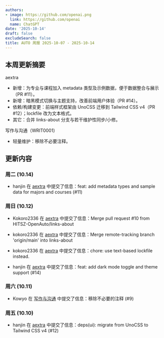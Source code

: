 ```yaml
---
authors:
- image: https://github.com/openai.png
  link: https://github.com/openai
  name: ChatGPT
date: '2025-10-14'
draft: false
excludeSearch: false
title: AUTO 周报 2025-10-07 - 2025-10-14
---
```


## 本周更新摘要

aextra
- 新增：为专业与课程加入 metadata 类型及示例数据，便于数据整合与展示（PR #11）。
- 新增：暗黑模式切换与主题支持，改善前端用户体验（PR #14）。
- 依赖/构建变更：前端样式框架由 UnoCSS 迁移到 Tailwind CSS v4（PR #12）；lockfile 改为文本格式。
- 其它：合并 links-about 分支与若干维护性同步/小修。

写作与沟通（WRIT0001）
- 轻量维护：移除不必要注释。

## 更新内容

### 周二 (10.14)

- hanjin 在 [aextra](https://github.com/HITSZ-OpenAuto/aextra) 中提交了信息：feat: add metadata types and sample data for majors and courses (#11)

### 周日 (10.12)

- Kokoro2336 在 [aextra](https://github.com/HITSZ-OpenAuto/aextra) 中提交了信息：Merge pull request #10 from HITSZ-OpenAuto/links-about

- kokoro2336 在 [aextra](https://github.com/HITSZ-OpenAuto/aextra) 中提交了信息：Merge remote-tracking branch 'origin/main' into links-about

- kokoro2336 在 [aextra](https://github.com/HITSZ-OpenAuto/aextra) 中提交了信息：chore: use text-based lockfile instead.

- hanjin 在 [aextra](https://github.com/HITSZ-OpenAuto/aextra) 中提交了信息：feat: add dark mode toggle and theme support (#14)

### 周六 (10.11)

- Kowyo 在 [写作与沟通](https://github.com/HITSZ-OpenAuto/WRIT0001) 中提交了信息：移除不必要的注释 (#9)

### 周五 (10.10)

- hanjin 在 [aextra](https://github.com/HITSZ-OpenAuto/aextra) 中提交了信息：deps(ui): migrate from UnoCSS to Tailwind CSS v4 (#12)


